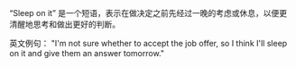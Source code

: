 “Sleep on it” 是一个短语，表示在做决定之前先经过一晚的考虑或休息，以便更清醒地思考和做出更好的判断。

英文例句：
"I'm not sure whether to accept the job offer, so I think I'll sleep on it and give them an answer tomorrow."